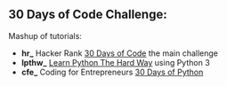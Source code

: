 30 Days of Code Challenge:
----------------------------------------------
Mashup of tutorials:  
* **hr_** Hacker Rank [30 Days of Code](https://www.hackerrank.com/domains/tutorials/30-days-of-code)  the main challenge
* **lpthw_** [Learn Python The Hard Way](http://learnpythonthehardway.org/book/) using Python 3
* **cfe_** Coding for Entrepreneurs [30 Days of Python](https://www.codingforentrepreneurs.com/projects/30-days-python/)